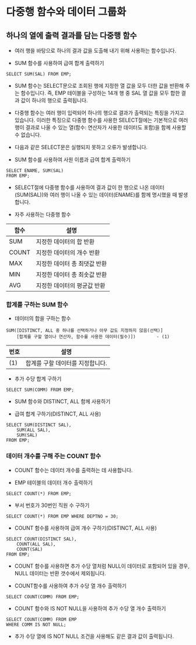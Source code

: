 # 다중행 함수와 데이터 그룹화

## 하나의 열에 출력 결과를 담는 다중행 함수

- 여러 행을 바탕으로 하나의 결과 값을 도출해 내기 위해 사용하는 함수입니다.

- SUM 함수를 사용하여 급여 합계 출력하기

```
SELECT SUM(SAL) FROM EMP;
```

- SUM 함수는 SELECT문으로 조회된 행에 지정한 열 값을 모두 더한 값을 반환해 주는 함수입니다. 즉, EMP 테이블을 구성하는 14개 행 중 SAL 열 값을 모두 합한 결과 값이 하나의 행으로 출력됩니다.

- 다중행 함수는 여러 행이 입력되어 하나의 행으로 결과가 출력되는 특징을 가지고 있습니다. 이러한 특징으로 다중행 함수를 사용한 SELECT절에는 기본적으로 여러 행이 결과로 나올 수 있는 열(함수: 연산자가 사용한 데이터도 포함)을 함께 사용할 수 없습니다.

- 다음과 같은 SELECT문은 실행되지 못하고 오류가 발생합니다.
- SUM 함수를 사용하여 사원 이름과 급여 합계 출력하기

```
SELECT ENAME, SUM(SAL)
FROM EMP;
```

- SELECT절에 다중행 함수를 사용하여 결과 값이 한 행으로 나온 데이터(SUM(SAL))와 여러 행이 나올 수 있는 데이터(ENAME)를 함께 명시했을 때 발생합니다.

- 자주 사용하는 다중행 함수

|함수|설명|
|----|-----|
|SUM|지정한 데이터의 합 반환|
|COUNT|지정한 데이터의 개수 반환|
|MAX|지정한 데이터 총 최댓값 반환|
|MIN|지정한 데이터 총 최솟값 반환|
|AVG|지정한 데이터의 평균값 반환|

### 합계를 구하는 SUM 함수

- 데이터의 합을 구하는 함수

```
SUM([DISTINCT, ALL 중 하나를 선택하거나 아무 값도 지정하지 않음(선택)]
	[합계를 구할 열이나 연산자, 함수를 사용한 데이터(필수)])        - (1)
```
     
|번호|설명|
|----|------|
|(1)|합계를 구할 데이터를 지정합니다.|

- 추가 수당 합계 구하기

```
SELECT SUM(COMM) FROM EMP;
```

- SUM 함수와 DISTINCT, ALL 함께 사용하기

- 급여 합계 구하기(DISTINCT, ALL 사용)

```
SELECT SUM(DISTINCT SAL),
	SUM(ALL SAL),
	SUM(SAL)
FROM EMP;
```

### 데이터 개수를 구해 주는 COUNT 함수

- COUNT 함수는 데이터 개수를 출력하는 데 사용합니다.

- EMP 테이블의 데이터 개수 출력하기

```
SELECT COUNT(*) FROM EMP;
```

- 부서 번호가 30번인 직원 수 구하기

```
SELECT COUNT(*) FROM EMP WHERE DEPTNO = 30;
```

- COUNT 함수를 사용하여 급여 개수 구하기(DISTINCT, ALL 사용)

```
SELECT COUNT(DISTINCT SAL),
	COUNT(ALL SAL),
	COUNT(SAL)
FROM EMP;
```

- COUNT 함수를 사용하면 추가 수당 열처럼 NULL이 데이터로 포함되어 있을 경우, NULL 데이터는 반환 갯수에서 제외됩니다.

- COUNT함수를 사용하여 추가 수당 열 개수 출력하기

```
SELECT COUNT(COMM) FROM EMP;
```

- COUNT 함수와 IS NOT NULL을 사용하여 추가 수당 열 개수 출력하기

```
SELECT COUNT(COMM) FROM EMP 
WHERE COMM IS NOT NULL;
```

- 추가 수당 열에 IS NOT NULL 조건을 사용해도 같은 결과 값이 출력됩니다.

